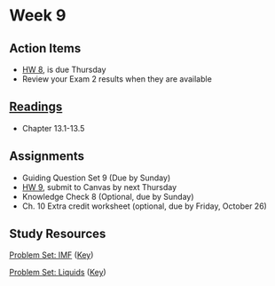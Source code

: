 # Week 9


## Action Items
* [HW 8](https://genchem.science.psu.edu/homework-8-wc), is due Thursday
* Review your Exam 2 results when they are available


## [Readings](https://genchem.science.psu.edu)
* Chapter 13.1-13.5


## Assignments

- Guiding Question Set 9 (Due by Sunday)
- [HW 9](https://genchem.science.psu.edu/homework-9-wc), submit to Canvas by next Thursday
- Knowledge Check 8 (Optional, due by Sunday)
- Ch. 10 Extra credit worksheet (optional, due by Friday, October 26)

## Study Resources

[Problem Set: IMF](https://media.ed.science.psu.edu/sites/media/ed/files/documents/problemset16_intermolecular_forces.pdf) ([Key](https://media.ed.science.psu.edu/sites/media/ed/files/documents/problemset16_intermolecular_forces_key.pdf))

[Problem Set: Liquids](https://media.ed.science.psu.edu/sites/media/ed/files/documents/problemset17_liquids.pdf) ([Key](https://media.ed.science.psu.edu/sites/media/ed/files/documents/problemset17_liquids_key.pdf))






